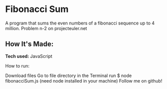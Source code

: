 # Fibonacci Sum
A program that sums the even numbers of a fibonacci sequence up to 4 million. Problem n-2 on projecteuler.net


## How It's Made:

**Tech used:** JavaScript

How to run:

Download files
Go to file directory in the Terminal
run $ node fibonacciSum.js (need node installed in your machine)
Follow me on github!
